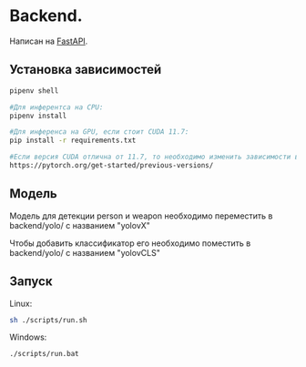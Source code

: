 # Backend.  


Написан на [FastAPI](https://fastapi.tiangolo.com).


## Установка зависимостей  
```bash
pipenv shell

#Для инферентса на CPU:
pipenv install

#Для инференса на GPU, если стоит CUDA 11.7:
pip install -r requirements.txt

#Если версия CUDA отлична от 11.7, то необходимо изменить зависимости в requirements.txt:
https://pytorch.org/get-started/previous-versions/
```
## Модель

Модель для детекции person и weapon
необходимо переместить в backend/yolo/ с названием "yolovX"

Чтобы добавить классификатор его необходимо поместить в backend/yolo/
c названием "yolovCLS"
  
## Запуск  
Linux:
```bash
sh ./scripts/run.sh
```
  

Windows:  
```bash
./scripts/run.bat
```
